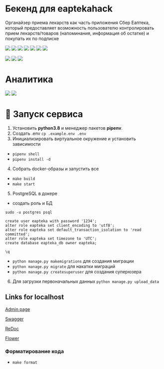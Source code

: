 # Бекенд для eaptekahack

Органайзер приема лекарств как часть приложения Сбер Еаптека, который предоставляет возможность пользователю контролировать прием лекарств/товаров (напоминания, информация об остатке) и покупать их по подписке


![](https://img.shields.io/badge/python-black)
![](https://img.shields.io/badge/django-black)
![](https://img.shields.io/badge/postgres-black)
![](https://img.shields.io/badge/drf-black)
![](https://img.shields.io/badge/minio-black)
![](https://img.shields.io/badge/celery-black)
![](https://img.shields.io/badge/redis-black)

[![](https://img.shields.io/badge/code%20style-black-000000.svg)](https://github.com/psf/black)
![](https://img.shields.io/badge/code_style-isort-black)
![](https://img.shields.io/badge/code_style-flake8-black)

# Аналитика

[![](https://img.shields.io/badge/Miro-UserStory_Map-00000.svg)](https://miro.com/app/board/o9J_lBnpZfM=/)
[![](https://img.shields.io/badge/Miro-MVP_CJM-00000.svg)](https://miro.com/app/board/o9J_lCcnyWY=/)


# 🚀 Запуск сервиса
1. Установить **python3.8** и менеджер пакетов **pipenv**.
2. Создать .env  `cp .example.env .env`
2. Инициализировать виртуальное окружение и установить зависимости
- `pipenv shell`
- `pipenv install -d`

4. Собрать docker-образы и запустить все
- `make build`
- `make start`

5. PostgreSQL в докере
- создать роль и БД
```  
sudo -u postgres psql

create user eapteka with password '1234';
alter role eapteka set client_encoding to 'utf8';
alter role eapteka set default_transaction_isolation to 'read committed';
alter role eapteka set timezone to 'UTC';
create database eapteka_db owner eapteka;

\q
```
- `python manage.py makemigrations` для создания миграции
- `python manage.py migrate` для накатки миграций
- `python manage.py createsuperuser` для создания суперюзера

6. Для загрузки первоначальных данных `python manage.py upload_data`

## Links for localhost
[Admin page](http://localhost:8000/admin)

[Swagger](http://localhost:8000/swagger)

[ReDoc](http://localhost:8000/redoc)

[Flower](http://localhost:5555/)

### Форматирование кода
- `make format`